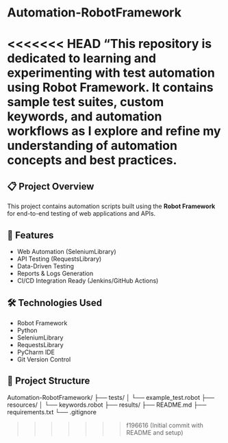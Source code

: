 # Automation-RobotFramework
<<<<<<< HEAD
“This repository is dedicated to learning and experimenting with test automation using Robot Framework. It contains sample test suites, custom keywords, and automation workflows as I explore and refine my understanding of automation concepts and best practices.
=======

## 📋 Project Overview
This project contains automation scripts built using the **Robot Framework** for end-to-end testing of web applications and APIs.

## 🚀 Features
- Web Automation (SeleniumLibrary)
- API Testing (RequestsLibrary)
- Data-Driven Testing
- Reports & Logs Generation
- CI/CD Integration Ready (Jenkins/GitHub Actions)

## 🛠 Technologies Used
- Robot Framework
- Python
- SeleniumLibrary
- RequestsLibrary
- PyCharm IDE
- Git Version Control

## 📂 Project Structure
Automation-RobotFramework/
├── tests/
│ └── example_test.robot
├── resources/
│ └── keywords.robot
├── results/
├── README.md
├── requirements.txt
└── .gitignore
>>>>>>> f196616 (Initial commit with README and setup)

